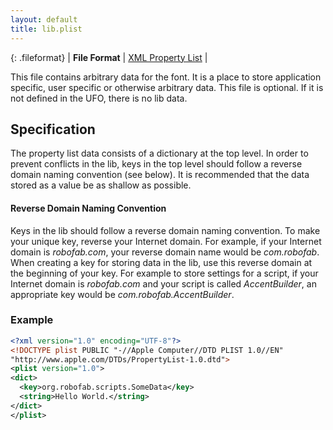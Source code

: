 ```yaml
---
layout: default
title: lib.plist
---
```


{: .fileformat}
| **File Format** | [XML Property List](http://www.apple.com/DTDs/PropertyList-1.0.dtd) |

This file contains arbitrary data for the font. It is a place to store application specific, user specific or otherwise arbitrary data. This file is optional. If it is not defined in the UFO, there is no lib data.

## Specification

The property list data consists of a dictionary at the top level. In order to prevent conflicts in the lib, keys in the top level should follow a reverse domain naming convention (see below). It is recommended that the data stored as a value be as shallow as possible.

#### Reverse Domain Naming Convention

Keys in the lib should follow a reverse domain naming convention. To make your unique key, reverse your Internet domain. For example, if your Internet domain is *robofab.com*, your reverse domain name would be *com.robofab*. When creating a key for storing data in the lib, use this reverse domain at the beginning of your key. For example to store settings for a script, if your Internet domain is *robofab.com* and your script is called *AccentBuilder*, an appropriate key would be *com.robofab.AccentBuilder*.

### Example

```xml
<?xml version="1.0" encoding="UTF-8"?>
<!DOCTYPE plist PUBLIC "-//Apple Computer//DTD PLIST 1.0//EN"
"http://www.apple.com/DTDs/PropertyList-1.0.dtd">
<plist version="1.0">
<dict>
  <key>org.robofab.scripts.SomeData</key>
  <string>Hello World.</string>
</dict>
</plist>
```

